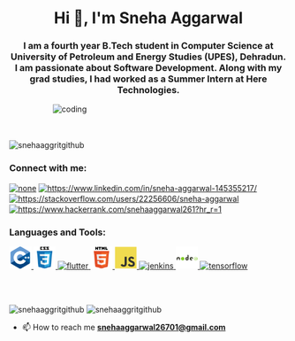 <h1 align="center">Hi 👋, I'm Sneha Aggarwal</h1>
<h3 align="center">I am a fourth year B.Tech student in Computer Science at University of Petroleum and Energy Studies (UPES), Dehradun. I am passionate about Software Development. Along with my grad studies, I had worked as a Summer Intern at Here Technologies.</h3>


<img align="right" alt="coding" width="425" src="https://user-images.githubusercontent.com/59734313/157189039-c09b3e38-9f42-42c0-ab54-14f1574190a7.gif"/>

<br>
<br>
<br>

<p align="left"> <img src="https://komarev.com/ghpvc/?username=snehaaggritgithub&label=Profile%20views&color=fb8c00&style=flat" alt="snehaaggritgithub" /> </p>


<h3 align="left">Connect with me:</h3>
<p align="left">
<a href="https://twitter.com/none" target="blank"><img align="center" src="https://raw.githubusercontent.com/rahuldkjain/github-profile-readme-generator/master/src/images/icons/Social/twitter.svg" alt="none" height="30" width="40" /></a>
<a href="https://linkedin.com/in/https://www.linkedin.com/in/sneha-aggarwal-145355217/" target="blank"><img align="center" src="https://raw.githubusercontent.com/rahuldkjain/github-profile-readme-generator/master/src/images/icons/Social/linked-in-alt.svg" alt="https://www.linkedin.com/in/sneha-aggarwal-145355217/" height="30" width="40" /></a>
<a href="https://stackoverflow.com/users/https://stackoverflow.com/users/22256606/sneha-aggarwal" target="blank"><img align="center" src="https://raw.githubusercontent.com/rahuldkjain/github-profile-readme-generator/master/src/images/icons/Social/stack-overflow.svg" alt="https://stackoverflow.com/users/22256606/sneha-aggarwal" height="30" width="40" /></a>
<a href="https://www.hackerrank.com/https://www.hackerrank.com/snehaaggarwal261?hr_r=1" target="blank"><img align="center" src="https://raw.githubusercontent.com/rahuldkjain/github-profile-readme-generator/master/src/images/icons/Social/hackerrank.svg" alt="https://www.hackerrank.com/snehaaggarwal261?hr_r=1" height="30" width="40" /></a>
</p>

<h3 align="left">Languages and Tools:</h3>
<p align="left"> <a href="https://www.w3schools.com/cpp/" target="_blank" rel="noreferrer"> <img src="https://raw.githubusercontent.com/devicons/devicon/master/icons/cplusplus/cplusplus-original.svg" alt="cplusplus" width="40" height="40"/> </a> <a href="https://www.w3schools.com/css/" target="_blank" rel="noreferrer"> <img src="https://raw.githubusercontent.com/devicons/devicon/master/icons/css3/css3-original-wordmark.svg" alt="css3" width="40" height="40"/> </a> <a href="https://flutter.dev" target="_blank" rel="noreferrer"> <img src="https://www.vectorlogo.zone/logos/flutterio/flutterio-icon.svg" alt="flutter" width="40" height="40"/> </a> <a href="https://www.w3.org/html/" target="_blank" rel="noreferrer"> <img src="https://raw.githubusercontent.com/devicons/devicon/master/icons/html5/html5-original-wordmark.svg" alt="html5" width="40" height="40"/> </a> <a href="https://developer.mozilla.org/en-US/docs/Web/JavaScript" target="_blank" rel="noreferrer"> <img src="https://raw.githubusercontent.com/devicons/devicon/master/icons/javascript/javascript-original.svg" alt="javascript" width="40" height="40"/> </a> <a href="https://www.jenkins.io" target="_blank" rel="noreferrer"> <img src="https://www.vectorlogo.zone/logos/jenkins/jenkins-icon.svg" alt="jenkins" width="40" height="40"/> </a> <a href="https://nodejs.org" target="_blank" rel="noreferrer"> <img src="https://raw.githubusercontent.com/devicons/devicon/master/icons/nodejs/nodejs-original-wordmark.svg" alt="nodejs" width="40" height="40"/> </a> <a href="https://www.tensorflow.org" target="_blank" rel="noreferrer"> <img src="https://www.vectorlogo.zone/logos/tensorflow/tensorflow-icon.svg" alt="tensorflow" width="40" height="40"/> </a> </p>
<br>
<br>
<p align="left"> <img src="https://github-readme-stats.vercel.app/api?username=snehaaggritgithub&theme=highcontrast&show_icons=true&hide_border=true&count_private=true&card_width=350" alt="snehaaggritgithub" />
<img src="https://streak-stats.demolab.com?user=snehaaggritgithub&theme=highcontrast&hide_border=true&date_format=M%20j%5B%2C%20Y%5D&card_width=400" alt="snehaaggritgithub" />
<!-- <img src="https://github-readme-stats.vercel.app/api/top-langs/?username=snehaaggritgithub&theme=highcontrast&show_icons=true&hide_border=true&card_width=500" alt="snehaaggritgithub" /> -->
</p>

- 📫 How to reach me **snehaaggarwal26701@gmail.com**
